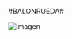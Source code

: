 

#BALONRUEDA#

![imagen](https://github.com/user-attachments/assets/955deb78-67b0-493a-88ba-5918c87c53c0)
